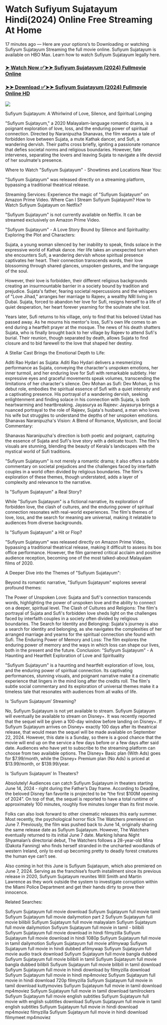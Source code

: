 # Watch Sufiyum Sujatayum Hindi(2024) Online Free Streaming At Home

17 minutes ago — Here are your options’s to Downloading or watching Sufiyum Sujatayum Streaming the full movie online. Sufiyum Sujatayum is available on HBO Max. Learn how to watch Sufiyum Sujatayum legally here.


### [➤ Watch Now ✅➤➤ Sufiyum Sujatayum (2024) Fullmovie Online](https://freeinhinditamilmovies.blogspot.com/2024/09/sufiyum-sujatayum-near-me-2024.html)

### [➤➤ Download ✅➤➤ Sufiyum Sujatayum (2024) Fullmovie Online HD](https://freeinhinditamilmovies.blogspot.com/2024/09/sufiyum-sujatayum-near-me-2024.html)

<p dir="auto"><a href="https://freeinhinditamilmovies.blogspot.com/2024/09/sufiyum-sujatayum-near-me-2024.html" title="PLAY NOW" rel="nofollow"><img src="https://i.imgur.com/jhNGoEt.gif" style="max-width: 100%;"></a></p>


Sufiyum Sujatayum: A Whirlwind of Love, Silence, and Spiritual Longing

"Sufiyum Sujatayum," a 2020 Malayalam-language romantic drama, is a poignant exploration of love, loss, and the enduring power of spiritual connection. Directed by Naranipuzha Shanavas, the film weaves a tale of forbidden love between Sujata, a mute Kathak dancer, and Sufi, a wandering dervish. Their paths cross briefly, igniting a passionate romance that defies societal norms and religious boundaries. However, fate intervenes, separating the lovers and leaving Sujata to navigate a life devoid of her soulmate's presence.

Where to Watch "Sufiyum Sujatayum" - Showtimes and Locations Near You:

"Sufiyum Sujatayum" was released directly on a streaming platform, bypassing a traditional theatrical release.

Streaming Services: Experience the magic of "Sufiyum Sujatayum" on Amazon Prime Video.
Where Can I Stream Sufiyum Sujatayum? How to Watch Sufiyum Sujatayum on Netflix?

"Sufiyum Sujatayum" is not currently available on Netflix. It can be streamed exclusively on Amazon Prime Video.

"Sufiyum Sujatayum" - A Love Story Bound by Silence and Spirituality: Exploring the Plot and Characters:

Sujata, a young woman silenced by her inability to speak, finds solace in the expressive world of Kathak dance. Her life takes an unexpected turn when she encounters Sufi, a wandering dervish whose spiritual presence captivates her heart. Their connection transcends words, their love blossoming through shared glances, unspoken gestures, and the language of the soul.

However, their love is forbidden, their different religious backgrounds creating an insurmountable barrier in a society bound by tradition and prejudice. Sujata's father, fearing societal repercussions and the whispers of "Love Jihad," arranges her marriage to Rajeev, a wealthy NRI living in Dubai. Sujata, forced to abandon her love for Sufi, resigns herself to a life of quiet desperation, her heart forever yearning for the soulmate she lost.

Years later, Sufi returns to his village, only to find that his beloved Ustad has passed away. As he mourns his mentor's loss, Sufi's own life comes to an end during a heartfelt prayer at the mosque. The news of his death shatters Sujata, who is finally brought back to her village by Rajeev to attend Sufi's burial. Their reunion, though separated by death, allows Sujata to find closure and to bid farewell to the love that shaped her destiny.

A Stellar Cast Brings the Emotional Depth to Life:

Aditi Rao Hydari as Sujata: Aditi Rao Hydari delivers a mesmerizing performance as Sujata, conveying the character's unspoken emotions, her inner turmoil, and her enduring love for Sufi with remarkable subtlety. Her expressive eyes and graceful movements speak volumes, transcending the limitations of her character's silence.
Dev Mohan as Sufi: Dev Mohan, in his debut role, embodies the spiritual essence of Sufi with a quiet intensity and a captivating presence. His portrayal of a wandering dervish, seeking enlightenment and finding solace in his connection with Sujata, is both heartwarming and heartbreaking.
Jayasurya as Rajeev: Jayasurya brings a nuanced portrayal to the role of Rajeev, Sujata's husband, a man who loves his wife but struggles to understand the depths of her unspoken emotions.
Shanavas Naranipuzha's Vision: A Blend of Romance, Mysticism, and Social Commentary:

Shanavas Naranipuzha's direction is both poetic and poignant, capturing the essence of Sujata and Sufi's love story with a delicate touch. The film's visuals are stunning, blending the beauty of Kerala's landscapes with the mystical world of Sufi traditions.

"Sufiyum Sujatayum" is not merely a romantic drama; it also offers a subtle commentary on societal prejudices and the challenges faced by interfaith couples in a world often divided by religious boundaries. The film's exploration of these themes, though understated, adds a layer of complexity and relevance to the narrative.

Is "Sufiyum Sujatayum" a Real Story?

While "Sufiyum Sujatayum" is a fictional narrative, its exploration of forbidden love, the clash of cultures, and the enduring power of spiritual connection resonates with real-world experiences. The film's themes of love, loss, and the search for meaning are universal, making it relatable to audiences from diverse backgrounds.

Is "Sufiyum Sujatayum" a Hit or Flop?

"Sufiyum Sujatayum" was released directly on Amazon Prime Video, bypassing a traditional theatrical release, making it difficult to assess its box office performance. However, the film garnered critical acclaim and positive audience reception, becoming one of the most talked-about Malayalam films of 2020.

A Deeper Dive into the Themes of "Sufiyum Sujatayum":

Beyond its romantic narrative, "Sufiyum Sujatayum" explores several profound themes:

The Power of Unspoken Love: Sujata and Sufi's connection transcends words, highlighting the power of unspoken love and the ability to connect on a deeper, spiritual level.
The Clash of Cultures and Religions: The film's portrayal of Sujata and Sufi's forbidden love sheds light on the challenges faced by interfaith couples in a society often divided by religious boundaries.
The Search for Identity and Belonging: Sujata's journey is also a search for identity and belonging, as she navigates the complexities of her arranged marriage and yearns for the spiritual connection she found with Sufi.
The Enduring Power of Memory and Loss: The film explores the enduring power of memory and the ways in which loss can shape our lives, both in the present and the future.
Conclusion: "Sufiyum Sujatayum" - A Haunting and Heartfelt Exploration of Love and Spirituality

"Sufiyum Sujatayum" is a haunting and heartfelt exploration of love, loss, and the enduring power of spiritual connection. Its captivating performances, stunning visuals, and poignant narrative make it a cinematic experience that lingers in the mind long after the credits roll. The film's subtle social commentary and its exploration of universal themes make it a timeless tale that resonates with audiences from all walks of life.


Is ‘Sufiyum Sujatayum’ Streaming?

No, Sufiyum Sujatayum is not yet available to stream. Sufiyum Sujatayum will eventually be available to stream on Disney+. It was recently reported that the sequel will be given a 100-day window before landing on Disney+. If Sufiyum Sujatayum arrives on Disney+ exactly 100 days after its theatrical release, that would mean the sequel will be made available on September 22, 2024. However, this date is a Sunday, so there is a good chance that the movie will end up on the service a few days before or a few days after said date. Audiences who have yet to subscribe to the streaming platform can choose from two available options. The Disney+ Basic plan (With Ads) goes for $7.99/month, while the Disney+ Premium plan (No Ads) is priced at $13.99/month, or $139.99/year.

Is ‘Sufiyum Sujatayum’ In Theaters?

Absolutely! Audiences can catch Sufiyum Sujatayum in theaters starting June 14, 2024 - right during the Father’s Day frame. According to Deadline, the beloved Disney fan favorite is projected to be “the first $100M opening of 2024”. On top of that, the sequel is reported to have a total runtime of approximately 100 minutes, roughly five minutes longer than its first movie.

Folks can also look forward to other cinematic releases this early summer. Most recently, the psychological horror flick The Watchers premiered on June 7. Previously, the film was pushed back to June 14, originally sharing the same release date as Sufiyum Sujatayum. However, The Watchers eventually returned to its initial June 7 date. Marking Ishana Night Shyamalan’s directorial debut, The Watchers follows a 28-year-old Mina (Dakota Fanning) who finds herself stranded in the uncharted woodlands of western Ireland, only to end up becoming pretty to deadly forest creatures the human eye can’t see.

Also coming in hot this June is Sufiyum Sujatayum, which also premiered on June 7, 2024. Serving as the franchise’s fourth installment since its previous release in 2020, Sufiyum Sujatayum reunites Will Smith and Martin Lawrence as they work outside the system to investigate corruption within the Miami Police Department and get their hands dirty to prove their innocence.


Related Searches:

Sufiyum Sujatayum full movie download
Sufiyum Sujatayum full movie tamil
Sufiyum Sujatayum full movie dailymotion part 2
Sufiyum Sujatayum full movie bilibili
Sufiyum Sujatayum full movie malayalam
Sufiyum Sujatayum full movie dailymotion
Sufiyum Sujatayum full movie in tamil - bilibili
Sufiyum Sujatayum full movie download in hindi filmyzilla
Sufiyum Sujatayum full movie download in hindi 1080p
Sufiyum Sujatayum full movie in tamil dailymotion
Sufiyum Sujatayum full movie afilmywap
Sufiyum Sujatayum full movie in hindi dubbed afilmywap
Sufiyum Sujatayum full movie audio track download
Sufiyum Sujatayum full movie bangla dubbed
Sufiyum Sujatayum full movie bilibili in tamil
Sufiyum Sujatayum full movie bangla dubbed bilibili
Sufiyum Sujatayum full movie bilibili in tamil download
Sufiyum Sujatayum full movie in hindi download by filmyzilla
download Sufiyum Sujatayum full movie in hindi mp4moviez
Sufiyum Sujatayum full movie in hindi download 720p filmyzilla
Sufiyum Sujatayum full movie in tamil download kuttymovies
Sufiyum Sujatayum full movie in tamil download mp4moviez
Sufiyum Sujatayum full movie in tamil download tamilrockers
Sufiyum Sujatayum full movie english subtitles
Sufiyum Sujatayum full movie with english subtitles download
Sufiyum Sujatayum full movie in tamil english subtitles
Sufiyum Sujatayum full movie in hindi download mp4moviez filmyzilla
Sufiyum Sujatayum full movie in hindi download filmymeet mp4moviez
